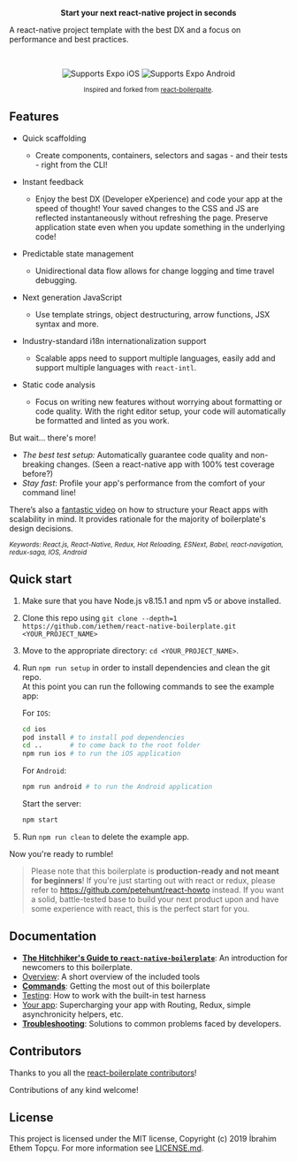 <!-- [![react-native-boilerplate](/.gh-assets/header.png)](https://github.com/iethem/react-native-boilerplate) -->

<p align="center">
  <b>Start your next react-native project in seconds</b>
  <p>A react-native project template with the best DX and a focus on performance and best practices.</p>
  <br />

  <p align="center">
    <!-- iOS -->
    <img alt="Supports Expo iOS" longdesc="Supports iOS" src="https://img.shields.io/badge/iOS-000.svg?style=flat-square&logo=APPLE&labelColor=999999&logoColor=fff" />
    <!-- Android -->
    <img alt="Supports Expo Android" longdesc="Supports Android" src="https://img.shields.io/badge/Android-000.svg?style=flat-square&logo=ANDROID&labelColor=A4C639&logoColor=fff" />
  </p>
</p>

<div align="center">
  <sub>Inspired and forked from <a href="https://github.com/react-boilerplate/react-boilerplate">react-boilerpalte</a>.</sub>
</div>

## Features

- Quick scaffolding
    - Create components, containers, selectors and sagas - and their tests - right from the CLI!

- Instant feedback
    - Enjoy the best DX (Developer eXperience) and code your app at the speed of thought! Your saved changes to the CSS and JS are reflected instantaneously without refreshing the page. Preserve application state even when you update something in the underlying code!

- Predictable state management
    - Unidirectional data flow allows for change logging and time travel debugging.

- Next generation JavaScript
    - Use template strings, object destructuring, arrow functions, JSX syntax and more.

- Industry-standard i18n internationalization support
    - Scalable apps need to support multiple languages, easily add and support multiple languages with `react-intl`.

- Static code analysis
    - Focus on writing new features without worrying about formatting or code quality. With the right editor setup, your code will automatically be formatted and linted as you work.

But wait... there's more!

- _The best test setup:_ Automatically guarantee code quality and non-breaking
  changes. (Seen a react-native app with 100% test coverage before?)
- _Stay fast_: Profile your app's performance from the comfort of your command
  line!

There’s also a <a href="https://vimeo.com/168648012">fantastic video</a> on how to structure your React apps with scalability in mind. It provides rationale for the majority of boilerplate's design decisions.

<sub><i>Keywords: React.js, React-Native, Redux, Hot Reloading, ESNext, Babel, react-navigation, redux-saga, IOS, Android</i></sub>

## Quick start

1.  Make sure that you have Node.js v8.15.1 and npm v5 or above installed.
2.  Clone this repo using `git clone --depth=1 https://github.com/iethem/react-native-boilerplate.git <YOUR_PROJECT_NAME>`
3.  Move to the appropriate directory: `cd <YOUR_PROJECT_NAME>`.<br />
4.  Run `npm run setup` in order to install dependencies and clean the git repo.<br />
At this point you can run the following commands to see the example app:
    
    For `IOS`:
    ```sh
    cd ios
    pod install # to install pod dependencies
    cd ..       # to come back to the root folder
    npm run ios # to run the iOS application
    ```   
    For `Android`:
    ```sh
    npm run android # to run the Android application
    ```
    Start the server:
    ```sh
    npm start
    ```
5.  Run `npm run clean` to delete the example app.

Now you're ready to rumble!

> Please note that this boilerplate is **production-ready and not meant for beginners**! If you're just starting out with react or redux, please refer to https://github.com/petehunt/react-howto instead. If you want a solid, battle-tested base to build your next product upon and have some experience with react, this is the perfect start for you.

## Documentation

- [**The Hitchhiker's Guide to `react-native-boilerplate`**](docs/general/introduction.md): An introduction for newcomers to this boilerplate.
- [Overview](docs/general): A short overview of the included tools
- [**Commands**](docs/general/commands.md): Getting the most out of this boilerplate
- [Testing](docs/testing): How to work with the built-in test harness
- [Your app](docs/js): Supercharging your app with Routing, Redux, simple
  asynchronicity helpers, etc.
- [**Troubleshooting**](docs/general/gotchas.md): Solutions to common problems faced by developers.

## Contributors

Thanks to you all the [react-boilerplate contributors](https://github.com/react-boilerplate/react-boilerplate#contributors)! 

Contributions of any kind welcome!

## License

This project is licensed under the MIT license, Copyright (c) 2019 İbrahim Ethem Topçu. For more information see [LICENSE.md](LICENSE.md).
